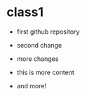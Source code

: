# class1

 - first github repository

- second change


- more changes

- this is more content
- and more!